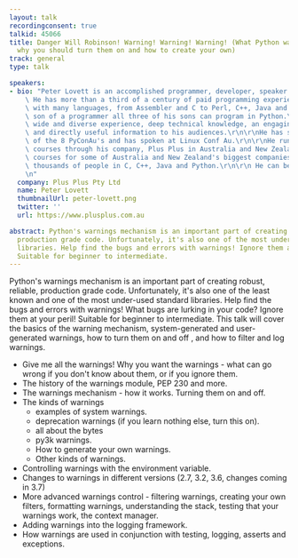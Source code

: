 ```yaml
---
layout: talk
recordingconsent: true
talkid: 45066
title: Danger Will Robinson! Warning! Warning! Warning! (What Python warnings are,
  why you should turn them on and how to create your own)
track: general
type: talk

speakers:
- bio: "Peter Lovett is an accomplished programmer, developer, speaker and educator.\
    \ He has more than a third of a century of paid programming experience, working\
    \ with many languages, from Assembler and C to Perl, C++, Java and Python. The\
    \ son of a programmer all three of his sons can program in Python.\r\n\r\nHe brings\
    \ wide and diverse experience, deep technical knowledge, an engaging presentation\
    \ and directly useful information to his audiences.\r\n\r\nHe has spoken at 6\
    \ of the 8 PyConAu's and has spoken at Linux Conf Au.\r\n\r\nHe runs training\
    \ courses through his company, Plus Plus in Australia and New Zealand, running\
    \ courses for some of Australia and New Zealand's biggest companies, and has trained\
    \ thousands of people in C, C++, Java and Python.\r\n\r\n He can be found at www.plusplus.com.au\r\
    \n"
  company: Plus Plus Pty Ltd
  name: Peter Lovett
  thumbnailUrl: peter-lovett.png
  twitter: ''
  url: https://www.plusplus.com.au

abstract: Python's warnings mechanism is an important part of creating robust, reliable,
  production grade code. Unfortunately, it's also one of the most under-used standard
  libraries. Help find the bugs and errors with warnings! Ignore them at your peril!
  Suitable for beginner to intermediate.
---
```

Python's warnings mechanism is an important part of creating robust, reliable, production grade code. Unfortunately, it's also one of the least known and one of the most under-used standard libraries. Help find the bugs and errors with warnings! What bugs are lurking in your code? Ignore them at your peril!
Suitable for beginner to intermediate.
This talk will cover the basics of the warning mechanism, system-generated and user-generated warnings, how to turn them on and off , and how to filter and log warnings.

- Give me all the warnings! Why you want the warnings - what can go wrong if you don't know about them, or if you ignore them.
- The history of the warnings module, PEP 230 and more.
- The warnings mechanism - how it works. Turning them on and off.
- The kinds of warnings
    - examples of system warnings.
    - deprecation warnings (if you learn nothing else, turn this on).
    - all about the bytes
    - py3k warnings.
    - How to generate your own warnings.
    - Other kinds of warnings.
- Controlling warnings with the environment variable.
- Changes to warnings in different versions (2.7, 3.2, 3.6, changes coming in 3.7)
- More advanced warnings control - filtering warnings, creating your own filters, formatting warnings, understanding the stack, testing that your warnings work, the context manager.
- Adding warnings into the logging framework.
- How warnings are used in conjunction with testing, logging, asserts and exceptions.

